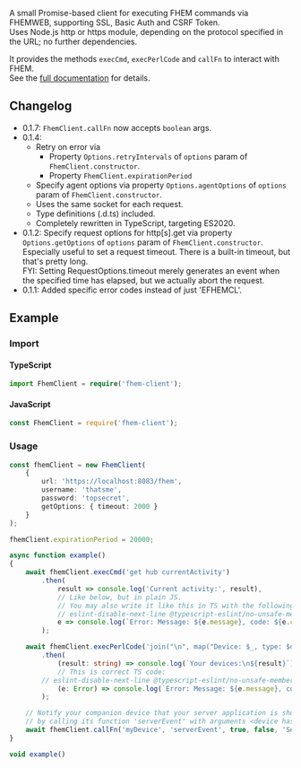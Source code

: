 A small Promise-based client for executing FHEM commands via FHEMWEB, supporting SSL, Basic Auth and CSRF Token.\
Uses Node.js http or https module, depending on the protocol specified in the URL; no further dependencies.

It provides the methods `execCmd`, `execPerlCode` and `callFn` to interact with FHEM.\
See the [full documentation](https://derkallevombau.github.io/fhem-client/) for details.

## Changelog
- 0.1.7: `FhemClient.callFn` now accepts `boolean` args.
- 0.1.4:
    - Retry on error via
        - Property `Options.retryIntervals` of `options` param of `FhemClient.constructor`.
        - Property `FhemClient.expirationPeriod`
    - Specify agent options via property `Options.agentOptions` of `options` param of
      `FhemClient.constructor`.<br>
    - Uses the same socket for each request.
    - Type definitions (.d.ts) included.
    - Completely rewritten in TypeScript, targeting ES2020.
- 0.1.2: Specify request options for http[s].get via property `Options.getOptions` of
  `options` param of `FhemClient.constructor`.<br>
  Especially useful to set a request timeout. There is a built-in timeout, but that's pretty long.<br>
  FYI: Setting RequestOptions.timeout merely generates an event when the specified time has elapsed,
  but we actually abort the request.
- 0.1.1: Added specific error codes instead of just 'EFHEMCL'.

## Example
### Import
#### TypeScript
```typescript
import FhemClient = require('fhem-client');
```
#### JavaScript
```js
const FhemClient = require('fhem-client');
```
### Usage
```typescript
const fhemClient = new FhemClient(
    {
        url: 'https://localhost:8083/fhem',
        username: 'thatsme',
        password: 'topsecret',
        getOptions: { timeout: 2000 }
    }
);

fhemClient.expirationPeriod = 20000;

async function example()
{
	await fhemClient.execCmd('get hub currentActivity')
		.then(
			result => console.log('Current activity:', result),
			// Like below, but in plain JS.
			// You may also write it like this in TS with the following directive for @typescript-eslint, in case you are using it:
			// eslint-disable-next-line @typescript-eslint/no-unsafe-member-access, @typescript-eslint/restrict-template-expressions
			e => console.log(`Error: Message: ${e.message}, code: ${e.code}`)
		);

	await fhemClient.execPerlCode('join("\n", map("Device: $_, type: $defs{$_}{TYPE}", keys %defs))')
		.then(
			(result: string) => console.log(`Your devices:\n${result}`),
			// This is correct TS code:
		// eslint-disable-next-line @typescript-eslint/no-unsafe-member-access
			(e: Error) => console.log(`Error: Message: ${e.message}, code: ${(e as any).code as string}`)
		);

	// Notify your companion device that your server application is shutting down
	// by calling its function 'serverEvent' with arguments <device hash>, 'ServerStateChanged', 'ShuttingDown'.
	await fhemClient.callFn('myDevice', 'serverEvent', true, false, 'ServerStateChanged', 'ShuttingDown');
}

void example()
```
